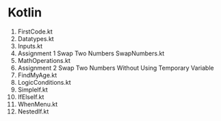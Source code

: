 # Kotlin

1. FirstCode.kt
2. Datatypes.kt
3. Inputs.kt
4. Assignment 1 Swap Two Numbers SwapNumbers.kt
5. MathOperations.kt
6. Assignment 2 Swap Two Numbers Without Using Temporary Variable
7. FindMyAge.kt
8. LogicConditions.kt
9. SimpleIf.kt
10. IfElseIf.kt
11. WhenMenu.kt
12. NestedIf.kt